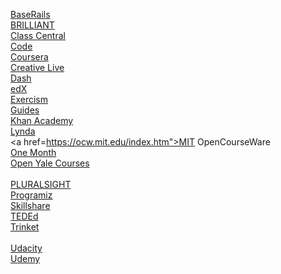 <a href="https://www.baserails.com/">BaseRails</a>
<br>
<a href="https://brilliant.org/courses/?tour=true">BRILLIANT</a>
<br>
<a href="https://www.classcentral.com/report/">Class Central</a>
<br>
<a href="https://code.org/">Code</a>
<br>
<a href="https://www.coursera.org/">Coursera</a>
<br>
<a href="https://www.creativelive.com/">Creative Live</a>
<br>
<a href="https://dash.generalassemb.ly/">Dash</a>
<br>
<a href="https://www.edx.org/">edX</a>
<br>
<a href="https://exercism.io/">Exercism</a>
<br>
<a href="https://guides.co/">Guides</a>
<br>
<a href="https://www.khanacademy.org/">Khan Academy</a>
<br>
<a href="https://www.lynda.com/">Lynda</a>
<br>
<a href=https://ocw.mit.edu/index.htm">MIT OpenCourseWare</a>
<br>
<a href="https://onemonth.com/">One Month</a>
<br>
<a href="https://oyc.yale.edu/courses">Open Yale Courses</a>
<br>                                      
<a href="https://www.pluralsight.com/">PLURALSIGHT</a>
<br>
<a href="https://www.programiz.com/">Programiz</a>
<br>
<a href="https://www.skillshare.com/">Skillshare</a>
<br>
<a href="https://ed.ted.com/">TEDEd</a>
<br>
<a href="https://trinket.io/">Trinket</a>
<br>                           
<a href="https://www.udacity.com/">Udacity</a>
<br>
<a href="https://www.udemy.com/">Udemy</a>
